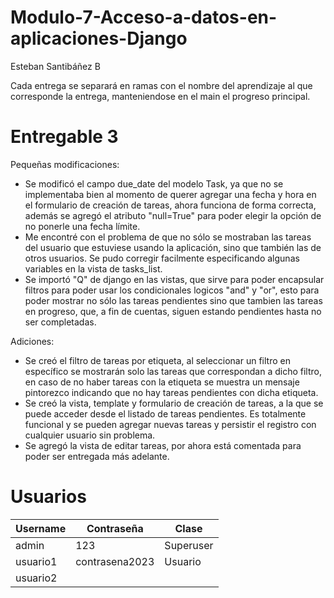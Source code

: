 # Modulo-7-Acceso-a-datos-en-aplicaciones-Django

Esteban Santibáñez B

Cada entrega se separará en ramas con el nombre del aprendizaje al que corresponde la entrega, manteniendose en el main el progreso principal.

# Entregable 3

Pequeñas modificaciones:
  - Se modificó el campo due_date del modelo Task, ya que no se implementaba bien al momento de querer agregar una fecha y hora en el formulario de creación de tareas, ahora funciona de forma correcta, además se agregó el atributo "null=True" para poder elegir la opción de no ponerle una fecha límite.
  - Me encontré con el problema de que no sólo se mostraban las tareas del usuario que estuviese usando la aplicación, sino que también las de otros usuarios. Se pudo corregir facilmente especificando algunas variables en la vista de tasks_list.
  - Se importó "Q" de django en las vistas, que sirve para poder encapsular filtros para poder usar los condicionales logicos "and" y "or", esto para poder mostrar no sólo las tareas pendientes sino que tambien las tareas en progreso, que, a fin de cuentas, siguen estando pendientes hasta no ser completadas.
  
Adiciones:
  - Se creó el filtro de tareas por etiqueta, al seleccionar un filtro en específico se mostrarán solo las tareas que correspondan a dicho filtro, en caso de no haber tareas con la etiqueta se muestra un mensaje pintorezco indicando que no hay tareas pendientes con dicha etiqueta.
  - Se creó la vista, template y formulario de creación de tareas, a la que se puede acceder desde el listado de tareas pendientes. Es totalmente funcional y se pueden agregar nuevas tareas y persistir el registro con cualquier usuario sin problema.
  - Se agregó la vista de editar tareas, por ahora está comentada para poder ser entregada más adelante.


# Usuarios

<table>
              <thead>
                  <th>Username</th>
                  <th>Contraseña</th>
                  <th>Clase</th>
              </thead>
              <tbody>
                  <tr>
                      <td>admin</td>
                      <td>123</td>
                      <td>Superuser</td>
                    </tr>
                    <tr>
                      <td>usuario1</td>
                      <td>contrasena2023</td>
                      <td>Usuario</td>
                    </tr>
                    <tr>
                      <td>usuario2</td>
